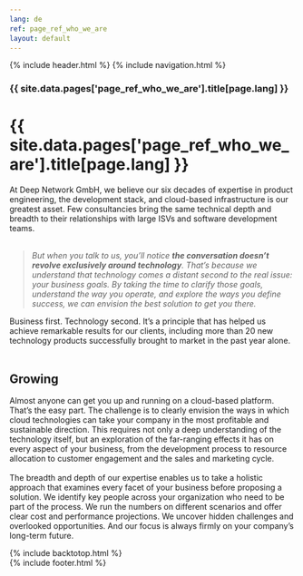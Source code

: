 ```yaml
---
lang: de
ref: page_ref_who_we_are
layout: default
---
```


{% include header.html %}
{% include navigation.html %}

<!-- MASTHEAD -->
<div class="wrap t3-masthead ">
    <div class="ja-masthead" style="background-image: url('../images/titles/who-we-are.jpg')">
        <div class="ja-masthead-detail">
		    <h3 class="swiper-header"> {{ site.data.pages['page_ref_who_we_are'].title[page.lang] }}</h3>
        </div>
    </div>	
</div>
<!-- //MASTHEAD -->
<div id="t3-mainbody" class="container t3-mainbody">
	<div class="row">
		<!-- MAIN CONTENT -->
		<div id="t3-content" class="t3-content col-xs-12">
            <div class="page-header clearfix">
		        <h1 class="page-title"> {{ site.data.pages['page_ref_who_we_are'].title[page.lang] }}</h1>
	        </div>
            <div class="item-page clearfix">
                <!-- Article -->
                <article itemscope itemtype="http://schema.org/Article">
                    <meta itemprop="inLanguage" content="en-GB" />
                    <meta itemprop="url" content="/deepnetwork/who-we-are" />
                    <meta itemscope itemprop="mainEntityOfPage" itemtype="http://schema.org/WebPage"  itemid="/deepnetwork/who-we-are" />
                    <meta content="2019-10-22T07:02:40+00:00" itemprop="dateModified">
                    <meta content="2019-04-04T19:29:36+00:00" itemprop="datePublished">
                    <span itemprop="author" style="display: none;">
                    <span itemprop="name">Super User</span>
                        <span itemtype="https://schema.org/Organization" itemscope="" itemprop="publisher" style="display: none;">
                            <span itemtype="https://schema.org/ImageObject" itemscope="" itemprop="logo">
                                <img itemprop="url" alt="logo" src="../templates/ja_company/images/logo.png">
                                <meta content="auto" itemprop="width">
                                <meta content="auto" itemprop="height">
                            </span>
                            <meta content="Super User" itemprop="name">
                        </span>
                    </span>
                    <!--e:Validate structured data-->	
                    <meta content="Who We Are" itemprop="headline">
                    <section class="article-content clearfix" itemprop="articleBody">
                        <div class="contenttext">
                            At Deep Network GmbH, we believe our six decades of expertise in product engineering, the development stack, and cloud-based infrastructure is our greatest asset. Few consultancies bring the same technical depth and breadth to their relationships with large ISVs and software development teams.<br /><br />
                            <blockquote>
                                <p>
                                    <em>But when you talk to us, you’ll notice <strong>the conversation doesn’t revolve exclusively around technology</strong>. That’s because we understand that technology comes a distant second to the real issue: your business goals. By taking the time to clarify those goals, understand the way you operate, and explore the ways you define success, we can envision the best solution to get you there.</em>
                                </p>
                            </blockquote>
                            Business first. Technology second. It’s a principle that has helped us achieve remarkable results for our clients, including more than 20 new technology products successfully brought to market in the past year alone.
                            <br />
                            <br />
                            <h2>Growing</h2>	
                            Almost anyone can get you up and running on a cloud-based platform. That’s the easy part. The challenge is to clearly envision the ways in which cloud technologies can take your company in the most profitable and sustainable direction. This requires not only a deep understanding of the technology itself, but an exploration of the far-ranging effects it has on every aspect of your business, from the development process to resource allocation to customer engagement and the sales and marketing cycle.
                            <br />
                            <br />
                            The breadth and depth of our expertise enables us to take a holistic approach that examines every facet of your business before proposing a solution. We identify key people across your organization who need to be part of the process. We run the numbers on different scenarios and offer clear cost and performance projections. We uncover hidden challenges and overlooked opportunities. And our focus is always firmly on your company’s long-term future.
                        </div>
                    </section>
                </article>
            </div>
        </div>
	</div>
</div>

{% include backtotop.html %}  
{% include footer.html %}
